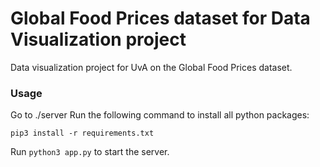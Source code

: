 # Global Food Prices dataset for Data Visualization project
Data visualization project for UvA on the Global Food Prices dataset.

### Usage
Go to ./server
Run the following command to install all python packages:

```
pip3 install -r requirements.txt
```

Run ```python3 app.py``` to start the server.
